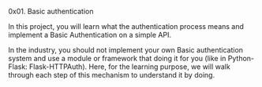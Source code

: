 0x01. Basic authentication

<p>In this project, you will learn what the authentication process means and implement a Basic Authentication on a simple API.</p>

<p>In the industry, you should not implement your own Basic authentication system and use a module or framework that doing it for you (like in Python-Flask: Flask-HTTPAuth). Here, for the learning purpose, we will walk through each step of this mechanism to understand it by doing.</p>